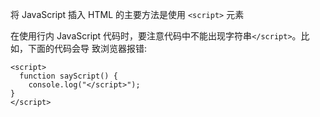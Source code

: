 将 JavaScript 插入 HTML 的主要方法是使用 `<script>` 元素

在使用行内 JavaScript 代码时，要注意代码中不能出现字符串`</script>`。比如，下面的代码会导 致浏览器报错:

```
<script>
  function sayScript() {
    console.log("</script>");
}
</script>
```
